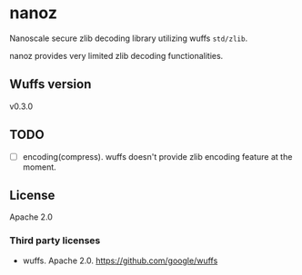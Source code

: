 # nanoz

Nanoscale secure zlib decoding library utilizing wuffs `std/zlib`.

nanoz provides very limited zlib decoding functionalities.



## Wuffs version

v0.3.0

## TODO

* [ ] encoding(compress). wuffs doesn't provide zlib encoding feature at the moment.

## License

Apache 2.0

### Third party licenses

* wuffs. Apache 2.0. https://github.com/google/wuffs
